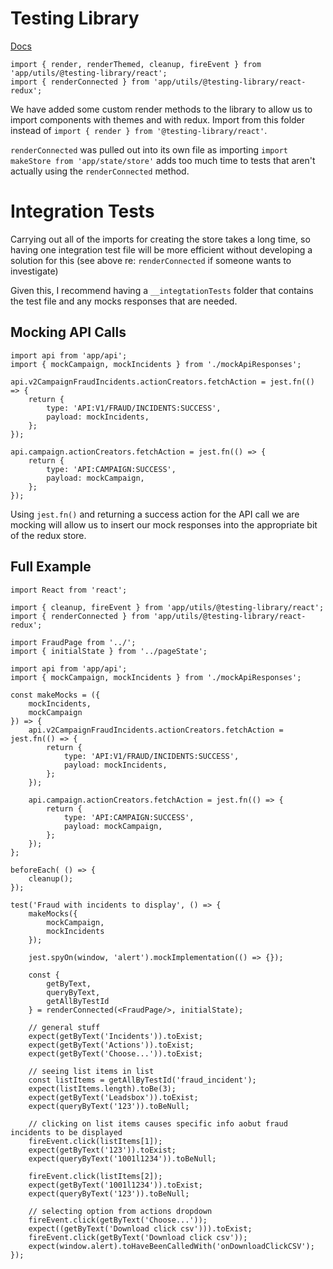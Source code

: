 # Testing Library
[Docs](https://testing-library.com/)

```
import { render, renderThemed, cleanup, fireEvent } from 'app/utils/@testing-library/react';
import { renderConnected } from 'app/utils/@testing-library/react-redux';
```
We have added some custom render methods to the library to allow us to import components with themes and with redux. Import from this folder instead of `import { render } from '@testing-library/react'`.

`renderConnected` was pulled out into its own file as importing `import makeStore from 'app/state/store'` adds too much time to tests that aren't actually using the `renderConnected` method.

# Integration Tests
Carrying out all of the imports for creating the store takes a long time, so having one integration test file will be more efficient without developing a solution for this (see above re: `renderConnected` if someone wants to investigate)

Given this, I recommend having a `__integtationTests` folder that contains the test file and any mocks responses that are needed.

## Mocking API Calls
```
import api from 'app/api';
import { mockCampaign, mockIncidents } from './mockApiResponses';

api.v2CampaignFraudIncidents.actionCreators.fetchAction = jest.fn(() => {
    return {
        type: 'API:V1/FRAUD/INCIDENTS:SUCCESS',
        payload: mockIncidents,
    };
});

api.campaign.actionCreators.fetchAction = jest.fn(() => {
    return {
        type: 'API:CAMPAIGN:SUCCESS',
        payload: mockCampaign,
    };
});
```
Using `jest.fn()` and returning a success action for the API call we are mocking will allow us to insert our mock responses into the appropriate bit of the redux store.

## Full Example
```
import React from 'react';

import { cleanup, fireEvent } from 'app/utils/@testing-library/react';
import { renderConnected } from 'app/utils/@testing-library/react-redux';

import FraudPage from '../';
import { initialState } from '../pageState';

import api from 'app/api';
import { mockCampaign, mockIncidents } from './mockApiResponses';

const makeMocks = ({
    mockIncidents,
    mockCampaign
}) => {
    api.v2CampaignFraudIncidents.actionCreators.fetchAction = jest.fn(() => {
        return {
            type: 'API:V1/FRAUD/INCIDENTS:SUCCESS',
            payload: mockIncidents,
        };
    });

    api.campaign.actionCreators.fetchAction = jest.fn(() => {
        return {
            type: 'API:CAMPAIGN:SUCCESS',
            payload: mockCampaign,
        };
    });
};

beforeEach( () => {
    cleanup();
});

test('Fraud with incidents to display', () => {
    makeMocks({
        mockCampaign,
        mockIncidents
    });

    jest.spyOn(window, 'alert').mockImplementation(() => {});

    const {
        getByText,
        queryByText,
        getAllByTestId
    } = renderConnected(<FraudPage/>, initialState);

    // general stuff
    expect(getByText('Incidents')).toExist;
    expect(getByText('Actions')).toExist;
    expect(getByText('Choose...')).toExist;

    // seeing list items in list
    const listItems = getAllByTestId('fraud_incident');
    expect(listItems.length).toBe(3);
    expect(getByText('Leadsbox')).toExist;
    expect(queryByText('123')).toBeNull;

    // clicking on list items causes specific info aobut fraud incidents to be displayed
    fireEvent.click(listItems[1]);
    expect(getByText('123')).toExist;
    expect(queryByText('1001l1234')).toBeNull;

    fireEvent.click(listItems[2]);
    expect(getByText('1001l1234')).toExist;
    expect(queryByText('123')).toBeNull;

    // selecting option from actions dropdown
    fireEvent.click(getByText('Choose...'));
    expect((getByText('Download click csv'))).toExist;
    fireEvent.click(getByText('Download click csv'));
    expect(window.alert).toHaveBeenCalledWith('onDownloadClickCSV');
});
```